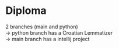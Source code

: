 # Diploma

2 branches (main and python)  
      -> python branch has a Croatian Lemmatizer  
      -> main branch has a intellij project  
